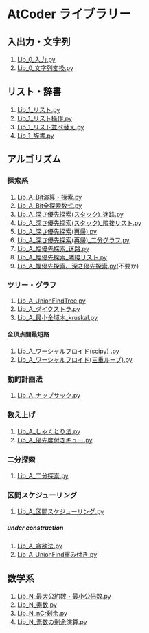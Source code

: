 # AtCoder ライブラリー
## 入出力・文字列
1. [Lib_0_入力.py](file:/home/ibtosm/work/zgit/atcoder_lib_py/Lib_0_入力.py)
1. [Lib_0_文字列変換.py](file:/home/ibtosm/work/zgit/atcoder_lib_py/Lib_0_文字列変換.py)
## リスト・辞書
1. [Lib_1_リスト.py](file:/home/ibtosm/work/zgit/atcoder_lib_py/Lib_1_リスト.py)
1. [Lib_1_リスト操作.py](file:/home/ibtosm/work/zgit/atcoder_lib_py/Lib_1_リスト操作.py)
1. [Lib_1_リスト並べ替え.py](file:/home/ibtosm/work/zgit/atcoder_lib_py/Lib_1_リスト並べ替え.py)
1. [Lib_1_辞書.py](file:/home/ibtosm/work/zgit/atcoder_lib_py/Lib_1_辞書.py)

## アルゴリズム
### 探索系
1. [Lib_A_Bit演算・探索.py](file:/home/ibtosm/work/zgit/atcoder_lib_py/Lib_A_Bit演算・探索.py)
1. [Lib_A_Bit全探索数式.py](file:/home/ibtosm/work/zgit/atcoder_lib_py/Lib_A_Bit全探索数式.py)
1. [Lib_A_深さ優先探索(スタック)_迷路.py](file:/home/ibtosm/work/zgit/atcoder_lib_py/Lib_A_深さ優先探索(スタック)_迷路.py)
1. [Lib_A_深さ優先探索(スタック)_隣接リスト.py](file:/home/ibtosm/work/zgit/atcoder_lib_py/Lib_A_深さ優先探索(スタック)_隣接リスト.py)
1. [Lib_A_深さ優先探索(再帰).py](file:/home/ibtosm/work/zgit/atcoder_lib_py/Lib_A_深さ優先探索(再帰).py)
1. [Lib_A_深さ優先探索(再帰)_二分グラフ.py](file:/home/ibtosm/work/zgit/atcoder_lib_py/Lib_A_深さ優先探索(再帰)_二分グラフ.py)
1. [Lib_A_幅優先探索_迷路.py](file:/home/ibtosm/work/zgit/atcoder_lib_py/Lib_A_幅優先探索_迷路.py)
1. [Lib_A_幅優先探索_隣接リスト.py](file:/home/ibtosm/work/zgit/atcoder_lib_py/Lib_A_幅優先探索_隣接リスト.py)
1. [Lib_A_幅優先探索、深さ優先探索.py](file:/home/ibtosm/work/zgit/atcoder_lib_py/Lib_A_幅優先探索、深さ優先探索.py)(不要か)

### ツリー・グラフ
1. [Lib_A_UnionFindTree.py](file:/home/ibtosm/work/zgit/atcoder_lib_py/Lib_A_UnionFindTree.py)
1. [Lib_A_ダイクストラ.py](file:/home/ibtosm/work/zgit/atcoder_lib_py/Lib_A_ダイクストラ.py)
1. [Lib_A_最小全域木_kruskal.py](file:/home/ibtosm/work/zgit/atcoder_lib_py/Lib_A_最小全域木_kruskal.py)

#### 全頂点間最短路
1. [Lib_A_ワーシャルフロイド(scipy) .py](file:/home/ibtosm/work/zgit/atcoder_lib_py/Lib_A_ワーシャルフロイド(scipy).py)
1. [Lib_A_ワーシャルフロイド(三重ループ).py](file:/home/ibtosm/work/zgit/atcoder_lib_py/Lib_A_ワーシャルフロイド(三重ループ).py)

### 動的計画法
1. [Lib_A_ナップサック.py](file:/home/ibtosm/work/zgit/atcoder_lib_py/Lib_A_ナップサック.py)

### 数え上げ
1. [Lib_A_しゃくとり法.py](file:/home/ibtosm/work/zgit/atcoder_lib_py/Lib_A_しゃくとり法.py)
1. [Lib_A_優先度付きキュー.py](file:/home/ibtosm/work/zgit/atcoder_lib_py/Lib_A_優先度付きキュー.py)

### 二分探索
1. [Lib_A_二分探索.py](file:/home/ibtosm/work/zgit/atcoder_lib_py/Lib_A_二分探索.py)

### 区間スケジューリング
1. [Lib_A_区間スケジューリング.py](file:/home/ibtosm/work/zgit/atcoder_lib_py/Lib_A_区間スケジューリング.py)


##### under construction
1. [Lib_A_貪欲法.py](file:/home/ibtosm/work/zgit/atcoder_lib_py/Lib_A_貪欲法.py)
1. [Lib_A_UnionFind重み付き.py](file:/home/ibtosm/work/zgit/atcoder_lib_py/Lib_A_UnionFind重み付き.py)

## 数学系
1. [Lib_N_最大公約数・最小公倍数.py](file:/home/ibtosm/work/zgit/atcoder_lib_py/Lib_N_最大公約数・最小公倍数.py)
1. [Lib_N_素数.py](file:/home/ibtosm/work/zgit/atcoder_lib_py/Lib_N_素数.py)
1. [Lib_N_nCr剰余.py](file:/home/ibtosm/work/zgit/atcoder_lib_py/Lib_N_nCr剰余.py)
1. [Lib_N_素数の剰余演算.py](file:/home/ibtosm/work/zgit/atcoder_lib_py/Lib_N_素数の剰余演算.py)
